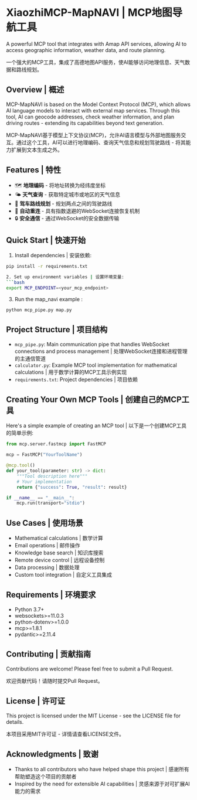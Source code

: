 # XiaozhiMCP-MapNAVI | MCP地图导航工具

A powerful MCP tool that integrates with Amap API services, allowing AI to access geographic information, weather data, and route planning.

一个强大的MCP工具，集成了高德地图API服务，使AI能够访问地理信息、天气数据和路线规划。

## Overview | 概述

MCP-MapNAVI is based on the Model Context Protocol (MCP), which allows AI language models to interact with external map services. Through this tool, AI can geocode addresses, check weather information, and plan driving routes - extending its capabilities beyond text generation.

MCP-MapNAVI基于模型上下文协议(MCP)，允许AI语言模型与外部地图服务交互。通过这个工具，AI可以进行地理编码、查询天气信息和规划驾驶路线 - 将其能力扩展到文本生成之外。

## Features | 特性

- 🗺️ **地理编码** - 将地址转换为经纬度坐标
- 🌤️ **天气查询** - 获取特定城市或地区的天气信息
- 🚗 **驾车路线规划** - 规划两点之间的驾驶路线
- 🔄 **自动重连** - 具有指数退避的WebSocket连接恢复机制
- 🔒 **安全通信** - 通过WebSocket的安全数据传输

## Quick Start | 快速开始

1. Install dependencies | 安装依赖:
```bash
pip install -r requirements.txt

2. Set up environment variables | 设置环境变量:
```bash
export MCP_ENDPOINT=<your_mcp_endpoint>
```

3. Run the map_navi example :
```bash
python mcp_pipe.py map.py
```

## Project Structure | 项目结构

- `mcp_pipe.py`: Main communication pipe that handles WebSocket connections and process management | 处理WebSocket连接和进程管理的主通信管道
- `calculator.py`: Example MCP tool implementation for mathematical calculations | 用于数学计算的MCP工具示例实现
- `requirements.txt`: Project dependencies | 项目依赖

## Creating Your Own MCP Tools | 创建自己的MCP工具

Here's a simple example of creating an MCP tool | 以下是一个创建MCP工具的简单示例:

```python
from mcp.server.fastmcp import FastMCP

mcp = FastMCP("YourToolName")

@mcp.tool()
def your_tool(parameter: str) -> dict:
    """Tool description here"""
    # Your implementation
    return {"success": True, "result": result}

if __name__ == "__main__":
    mcp.run(transport="stdio")
```

## Use Cases | 使用场景

- Mathematical calculations | 数学计算
- Email operations | 邮件操作
- Knowledge base search | 知识库搜索
- Remote device control | 远程设备控制
- Data processing | 数据处理
- Custom tool integration | 自定义工具集成

## Requirements | 环境要求

- Python 3.7+
- websockets>=11.0.3
- python-dotenv>=1.0.0
- mcp>=1.8.1
- pydantic>=2.11.4

## Contributing | 贡献指南

Contributions are welcome! Please feel free to submit a Pull Request.

欢迎贡献代码！请随时提交Pull Request。

## License | 许可证

This project is licensed under the MIT License - see the LICENSE file for details.

本项目采用MIT许可证 - 详情请查看LICENSE文件。

## Acknowledgments | 致谢

- Thanks to all contributors who have helped shape this project | 感谢所有帮助塑造这个项目的贡献者
- Inspired by the need for extensible AI capabilities | 灵感来源于对可扩展AI能力的需求
